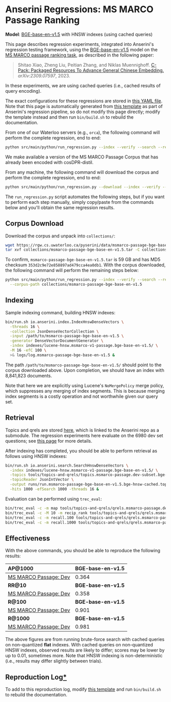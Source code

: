 # Anserini Regressions: MS MARCO Passage Ranking

**Model**: [BGE-base-en-v1.5](https://huggingface.co/BAAI/bge-base-en-v1.5) with HNSW indexes (using cached queries)

This page describes regression experiments, integrated into Anserini's regression testing framework, using the [BGE-base-en-v1.5](https://huggingface.co/BAAI/bge-base-en-v1.5) model on the [MS MARCO passage ranking task](https://github.com/microsoft/MSMARCO-Passage-Ranking), as described in the following paper:

> Shitao Xiao, Zheng Liu, Peitian Zhang, and Niklas Muennighoff. [C-Pack: Packaged Resources To Advance General Chinese Embedding.](https://arxiv.org/abs/2309.07597) _arXiv:2309.07597_, 2023.

In these experiments, we are using cached queries (i.e., cached results of query encoding).

The exact configurations for these regressions are stored in [this YAML file](../../src/main/resources/regression/msmarco-v1-passage.bge-base-en-v1.5.hnsw.cached.yaml).
Note that this page is automatically generated from [this template](../../src/main/resources/docgen/templates/msmarco-v1-passage.bge-base-en-v1.5.hnsw.cached.template) as part of Anserini's regression pipeline, so do not modify this page directly; modify the template instead and then run `bin/build.sh` to rebuild the documentation.

From one of our Waterloo servers (e.g., `orca`), the following command will perform the complete regression, end to end:

```bash
python src/main/python/run_regression.py --index --verify --search --regression msmarco-v1-passage.bge-base-en-v1.5.hnsw.cached
```

We make available a version of the MS MARCO Passage Corpus that has already been encoded with cosDPR-distil.

From any machine, the following command will download the corpus and perform the complete regression, end to end:

```bash
python src/main/python/run_regression.py --download --index --verify --search --regression msmarco-v1-passage.bge-base-en-v1.5.hnsw.cached
```

The `run_regression.py` script automates the following steps, but if you want to perform each step manually, simply copy/paste from the commands below and you'll obtain the same regression results.

## Corpus Download

Download the corpus and unpack into `collections/`:

```bash
wget https://rgw.cs.uwaterloo.ca/pyserini/data/msmarco-passage-bge-base-en-v1.5.tar -P collections/
tar xvf collections/msmarco-passage-bge-base-en-v1.5.tar -C collections/
```

To confirm, `msmarco-passage-bge-base-en-v1.5.tar` is 59 GB and has MD5 checksum `353d2c9e72e858897ad479cca4ea0db1`.
With the corpus downloaded, the following command will perform the remaining steps below:

```bash
python src/main/python/run_regression.py --index --verify --search --regression msmarco-v1-passage.bge-base-en-v1.5.hnsw.cached \
  --corpus-path collections/msmarco-passage-bge-base-en-v1.5
```

## Indexing

Sample indexing command, building HNSW indexes:

```bash
bin/run.sh io.anserini.index.IndexHnswDenseVectors \
  -threads 16 \
  -collection JsonDenseVectorCollection \
  -input /path/to/msmarco-passage-bge-base-en-v1.5 \
  -generator DenseVectorDocumentGenerator \
  -index indexes/lucene-hnsw.msmarco-v1-passage.bge-base-en-v1.5/ \
  -M 16 -efC 100 \
  >& logs/log.msmarco-passage-bge-base-en-v1.5 &
```

The path `/path/to/msmarco-passage-bge-base-en-v1.5/` should point to the corpus downloaded above.
Upon completion, we should have an index with 8,841,823 documents.

Note that here we are explicitly using Lucene's `NoMergePolicy` merge policy, which suppresses any merging of index segments.
This is because merging index segments is a costly operation and not worthwhile given our query set.

## Retrieval

Topics and qrels are stored [here](https://github.com/castorini/anserini-tools/tree/master/topics-and-qrels), which is linked to the Anserini repo as a submodule.
The regression experiments here evaluate on the 6980 dev set questions; see [this page](../../docs/experiments-msmarco-passage.md) for more details.

After indexing has completed, you should be able to perform retrieval as follows using HNSW indexes:

```bash
bin/run.sh io.anserini.search.SearchHnswDenseVectors \
  -index indexes/lucene-hnsw.msmarco-v1-passage.bge-base-en-v1.5/ \
  -topics tools/topics-and-qrels/topics.msmarco-passage.dev-subset.bge-base-en-v1.5.jsonl.gz \
  -topicReader JsonIntVector \
  -output runs/run.msmarco-passage-bge-base-en-v1.5.bge-hnsw-cached.topics.msmarco-passage.dev-subset.bge-base-en-v1.5.jsonl.txt \
  -hits 1000 -efSearch 1000 -threads 16 &
```

Evaluation can be performed using `trec_eval`:

```bash
bin/trec_eval -c -m map tools/topics-and-qrels/qrels.msmarco-passage.dev-subset.txt runs/run.msmarco-passage-bge-base-en-v1.5.bge-hnsw-cached.topics.msmarco-passage.dev-subset.bge-base-en-v1.5.jsonl.txt
bin/trec_eval -c -M 10 -m recip_rank tools/topics-and-qrels/qrels.msmarco-passage.dev-subset.txt runs/run.msmarco-passage-bge-base-en-v1.5.bge-hnsw-cached.topics.msmarco-passage.dev-subset.bge-base-en-v1.5.jsonl.txt
bin/trec_eval -c -m recall.100 tools/topics-and-qrels/qrels.msmarco-passage.dev-subset.txt runs/run.msmarco-passage-bge-base-en-v1.5.bge-hnsw-cached.topics.msmarco-passage.dev-subset.bge-base-en-v1.5.jsonl.txt
bin/trec_eval -c -m recall.1000 tools/topics-and-qrels/qrels.msmarco-passage.dev-subset.txt runs/run.msmarco-passage-bge-base-en-v1.5.bge-hnsw-cached.topics.msmarco-passage.dev-subset.bge-base-en-v1.5.jsonl.txt
```

## Effectiveness

With the above commands, you should be able to reproduce the following results:

| **AP@1000**                                                                                                  | **BGE-base-en-v1.5**|
|:-------------------------------------------------------------------------------------------------------------|-----------|
| [MS MARCO Passage: Dev](https://github.com/microsoft/MSMARCO-Passage-Ranking)                                | 0.364     |
| **RR@10**                                                                                                    | **BGE-base-en-v1.5**|
| [MS MARCO Passage: Dev](https://github.com/microsoft/MSMARCO-Passage-Ranking)                                | 0.358     |
| **R@100**                                                                                                    | **BGE-base-en-v1.5**|
| [MS MARCO Passage: Dev](https://github.com/microsoft/MSMARCO-Passage-Ranking)                                | 0.901     |
| **R@1000**                                                                                                   | **BGE-base-en-v1.5**|
| [MS MARCO Passage: Dev](https://github.com/microsoft/MSMARCO-Passage-Ranking)                                | 0.981     |

The above figures are from running brute-force search with cached queries on non-quantized **flat** indexes.
With cached queries on non-quantized HNSW indexes, observed results are likely to differ; scores may be lower by up to 0.01, sometimes more.
Note that HNSW indexing is non-deterministic (i.e., results may differ slightly between trials).

## Reproduction Log[*](../../docs/reproducibility.md)

To add to this reproduction log, modify [this template](../../src/main/resources/docgen/templates/msmarco-v1-passage.bge-base-en-v1.5.hnsw.cached.template) and run `bin/build.sh` to rebuild the documentation.
